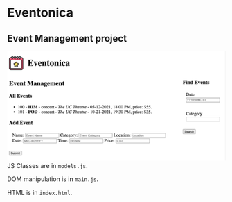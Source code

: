 # Eventonica
## Event Management project
![eventonica screenshot](https://github.com/alexcheva/techtonica-assignments/blob/main/eventonica/eventonica-part-2/eventonica.png?raw=true)
JS Classes are in `models.js`.

DOM manipulation is in `main.js`.

HTML is in `index.html`.
